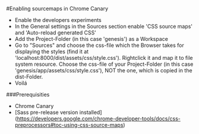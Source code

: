 #Enabling sourcemaps in Chrome Canary

- Enable the developers experiments
- In the General settings in the Sources section enable 'CSS source maps' and 'Auto-reload generated CSS'
- Add the Project-Folder (in this case 'genesis') as a Workspace
- Go to "Sources" and choose the css-file which the Browser takes for displaying the styles (find it at 'localhost:8000/dist/assets/css/style.css'). Rightclick it and map it to file system resource. Choose the css-file of your Project-Folder (in this case 'genesis/app/assets/css/style.css'), NOT the one, which is copied in the dist-Folder.
- Voilá

###Prerequisities

- Chrome Canary
- [Sass pre-release version installed] (https://developers.google.com/chrome-developer-tools/docs/css-preprocessors#toc-using-css-source-maps)